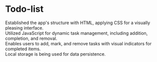 # Todo-list
Established the app's structure with HTML, applying CSS for a visually pleasing interface.<br>
Utilized JavaScript for dynamic task management, including addition, completion, and removal.<br>
Enables users to add, mark, and remove tasks with visual indicators for completed items.<br>
Local storage is being used for data persistence.
